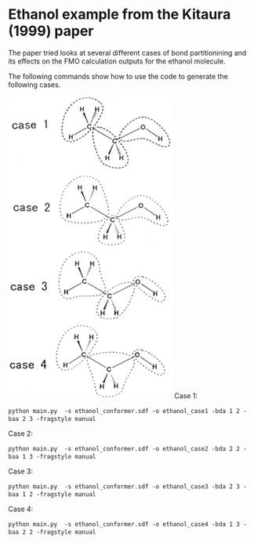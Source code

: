 # Ethanol example from the Kitaura (1999) paper 

The paper tried looks at several different cases of bond partitionining and its effects on the FMO calculation outputs for the ethanol molecule. 


The following commands show how to use the code to generate the following cases. 

![Cases](ethanol_cases_kitaura1999.png)
Case 1:  

```
python main.py  -s ethanol_conformer.sdf -o ethanol_case1 -bda 1 2 -baa 2 3 -fragstyle manual
```
Case 2:
```
python main.py  -s ethanol_conformer.sdf -o ethanol_case2 -bda 2 2 -baa 1 3 -fragstyle manual
```
Case 3:
```
python main.py  -s ethanol_conformer.sdf -o ethanol_case3 -bda 2 3 -baa 1 2 -fragstyle manual
```
Case 4:
```
python main.py  -s ethanol_conformer.sdf -o ethanol_case4 -bda 1 3 -baa 2 2 -fragstyle manual
```
